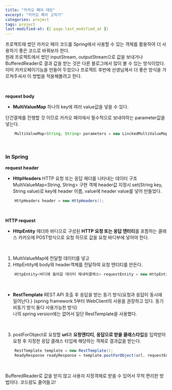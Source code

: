 ```yaml
---
title: "카카오 페이 데모"
excerpt: "카카오 페이 고치기"
categories: project
tags: project
last-modified-at: {{ page.last_modified_at }}
---
```


프로젝트때 썼던 카카오 페이 코드를 Spring에서 사용할 수 있는 객체를 활용하여 더 사용하기 좋은 코드로 바꿔보자 한다.  
원래 프로젝트에서 썼던 inputStream, outputStream으로 값을 보내거나 BufferedReader로 결과 값을 받는 것은 다른 블로그에서 많이 볼 수 있는 방식이었다.  
이미 카카오페이기능을 만들어 두었으나 프로젝트 후반에 선생님께서 더 좋은 방식을 가르쳐주셔서 이 방법을 적용해볼려고 한다.  
  
<br/>

**request body**
+ **MultiValueMap**
하나의 key에 여러 value값을 넣을 수 있다. 

단건결제를 진행할 것 이므로 카카오 페이에서 필수적으로 보내야하는 parameter값을 넣는다.
```java
    MultiValueMap<String, String> parameters = new LinckedMultiValueMap<String, String>();
```

<br/>

### In Spring

**request header**
+ **HttpHeaders**
HTTP 요청 또는 응답 헤더를 나타내는 데이터 구조
MultiValueMap<String, String> 구현 객체
header값 지정시 set(String key, String value)로 key에 header 이름, value에 header value를 넣어 만들었다.  

```java
    HttpHeaders header = new HttpHeaders();
```

<br/>

**HTTP request**
+ **HttpEntity**
헤더와 바디으로 구성된 **HTTP 요청 또는 응답 엔터티**를 포함하는 클래스
카카오에 POST방식으로 요청 하므로 값을 요청 바디부에 넣어야 한다. 

<br/>

1. MultiValueMap에 전달할 데이터를 넣고
2. HttpEntity에 body와 header객체를 전달하여 요청 엔티티를 만든다.

```java
    HttpEntity<바디에 들어갈 데이터 제네릭클래스> requestEntity = new HttpEntity<>(바디에 들어갈 데이터객체, HttpHeaders객체);
```

<br/>

+ **RestTemplate**
REST API 호출 후 응답을 받는 동기 방식(요청과 응답이 동시에 일어난다.)
(spring framework 5부터 WebClient의 사용을 권장하고 있다. 동기 비동기 방식 둘다 사용가능한 방식)  
나의 spring version에는 없어서 일단 RestTemplate을 사용했다.
  
<br/>

3. postForObject로 요청할 **url**과 **요청엔티티**, **응답으로 받을 클래스타입**를 입력받아
요청 후 지정한 응답 클래스 타입에 해당하는 객체로 결과값을 받는다.

```java
    RestTemplate template = new RestTemplate();
    ReadyResponse readyResponse = template.postForObject(url, requestEntity, ReadyResponse.class);
```

<br/>

BufferedReader로 값을 받지 않고 사용자 지정객체로 받을 수 있어서 무척 편리한 방법이다.
코드량도 줄어들고!